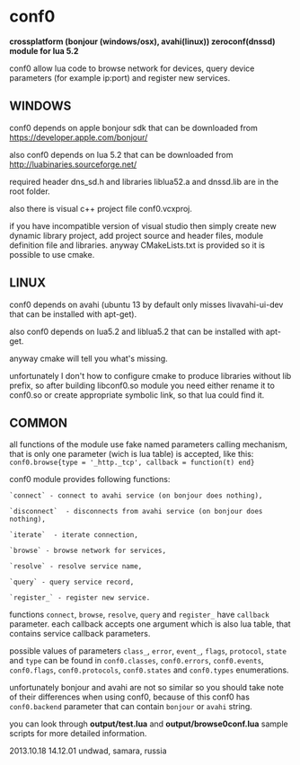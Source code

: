 # conf0

**crossplatform (bonjour (windows/osx), avahi(linux)) zeroconf(dnssd) module for lua 5.2**

conf0 allow lua code to browse network for devices, query device parameters (for example ip:port) and register new services.

## WINDOWS

conf0 depends on apple bonjour sdk that can be downloaded from https://developer.apple.com/bonjour/

also conf0 depends on lua 5.2 that can be downloaded from http://luabinaries.sourceforge.net/

required header dns_sd.h and libraries liblua52.a and dnssd.lib are in the root folder.

also there is visual c++ project file conf0.vcxproj.

if you have incompatible version of visual studio then simply create new dynamic library project, 
add project source and header files, module definition file and libraries.
anyway CMakeLists.txt is provided so it is possible to use cmake.

## LINUX

conf0 depends on avahi (ubuntu 13 by default only misses livavahi-ui-dev that can be installed with apt-get).

also conf0 depends on lua5.2 and liblua5.2 that can be installed with apt-get.

anyway cmake will tell you what's missing.

unfortunately I don't how to configure cmake to produce libraries without lib prefix,
so after building libconf0.so module you need either rename it to conf0.so or create appropriate symbolic link,
so that lua could find it.

## COMMON

all functions of the module use fake named parameters calling mechanism, 
that is only one parameter (wich is lua table) is accepted, like this:
`conf0.browse{type = '_http._tcp', callback = function(t) end}`

conf0 module provides following functions:

	`connect` - connect to avahi service (on bonjour does nothing),
	
	`disconnect`  - disconnects from avahi service (on bonjour does nothing),
	
	`iterate`  - iterate connection,
	
	`browse` - browse network for services,
	
	`resolve` - resolve service name,
	
	`query` - query service record, 
	
	`register_` - register new service.
	
functions `connect`, `browse`, `resolve`, `query` and `register_` have `callback` parameter. 
each callback accepts one argument which is also lua table, that contains service callback parameters.

possible values of parameters `class_`, `error`, `event_`, `flags`, `protocol`, `state` and `type` can be found in 
`conf0.classes`, `conf0.errors`, `conf0.events`, `conf0.flags`, `conf0.protocols`, `conf0.states` and `conf0.types` enumerations.

unfortunately bonjour and avahi are not so similar so you should take note of their differences when using conf0,
because of this conf0 has `conf0.backend` parameter that can contain `bonjour` or `avahi` string.

you can look through **output/test.lua** and **output/browse0conf.lua** sample scripts for more detailed information.

2013.10.18 14.12.01 undwad, samara, russia